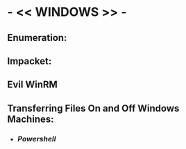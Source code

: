 
# - << WINDOWS >> - #
## Enumeration: ##

## Impacket: ##

## Evil WinRM ##

## Transferring Files On and Off Windows Machines: ##
 - ### *Powershell* ###
